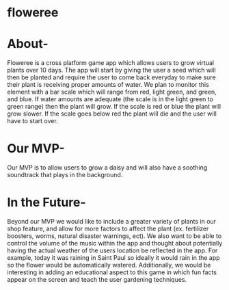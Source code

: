 # floweree


# About-
Floweree is a cross platform game app which allows users to grow virtual plants over 10 days. The app will start by giving the user a seed which will then be planted and require the user to come back everyday to make sure their plant is receiving proper amounts of water. We plan to monitor this element with a bar scale which will range from red, light green, and green, and blue. If water amounts are adequate (the scale is in the light green to green range) then the plant will grow. If the scale is red or blue the plant will grow slower. If the scale goes below red the plant will die and the user will have to start over. 

# Our MVP-
Our MVP is to allow users to grow a daisy and will also have a soothing soundtrack that plays in the background.

# In the Future-
Beyond our MVP we would like to include a greater variety of plants in our shop feature, and allow for more factors to affect the plant (ex. fertilizer boosters, worms, natural disaster warnings, ect). We also want to be able to control the volume of the music within the app and thought about potentially having the actual weather of the users location be reflected in the app. For example, today it was raining in Saint Paul so ideally it would rain in the app so the flower would be automatically watered. Additionally, we would be interesting in adding an educational aspect to this game in which fun facts appear on the screen and teach the user gardening techniques. 


